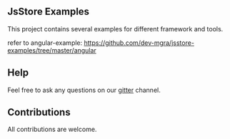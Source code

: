 ## JsStore Examples

This project contains several examples for different framework and tools.

refer to angular-example:
https://github.com/dev-mgra/jsstore-examples/tree/master/angular

## Help

Feel free to ask any questions on our [gitter](https://gitter.im/JsStore) channel.

## Contributions

All contributions are welcome.

